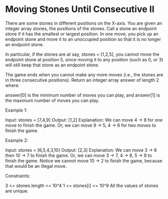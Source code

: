 # Moving Stones Until Consecutive II

There are some stones in different positions on the X-axis. You are given an integer array stones, the positions of the stones.
Call a stone an endpoint stone if it has the smallest or largest position. In one move, you pick up an endpoint stone and move it to an unoccupied position so that it is no longer an endpoint stone.

In particular, if the stones are at say, stones = [1,2,5], you cannot move the endpoint stone at position 5, since moving it to any position (such as 0, or 3) will still keep that stone as an endpoint stone.

The game ends when you cannot make any more moves (i.e., the stones are in three consecutive positions).
Return an integer array answer of length 2 where:

answer[0] is the minimum number of moves you can play, and
answer[1] is the maximum number of moves you can play.

Example 1:

Input: stones = [7,4,9]
Output: [1,2]
Explanation: We can move 4 -> 8 for one move to finish the game.
Or, we can move 9 -> 5, 4 -> 6 for two moves to finish the game.

Example 2:

Input: stones = [6,5,4,3,10]
Output: [2,3]
Explanation: We can move 3 -> 8 then 10 -> 7 to finish the game.
Or, we can move 3 -> 7, 4 -> 8, 5 -> 9 to finish the game.
Notice we cannot move 10 -> 2 to finish the game, because that would be an illegal move.

Constraints:

3 <= stones.length <= 10^4
1 <= stones[i] <= 10^9
All the values of stones are unique.
